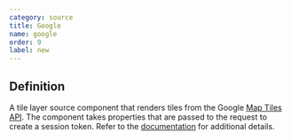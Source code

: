 ```yaml
---
category: source
title: Google
name: google
order: 9
label: new
---
```


## Definition

A tile layer source component that renders tiles from the Google [Map Tiles API](https://developers.google.com/maps/documentation/tile/overview).
The component takes properties that are passed to the request to create a session token.  Refer to the
[documentation](https://developers.google.com/maps/documentation/tile/session_tokens#required_fields)
for additional details.